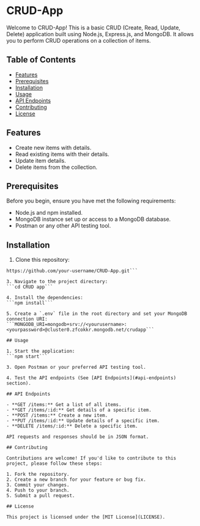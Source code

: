 # CRUD-App

Welcome to CRUD-App! This is a basic CRUD (Create, Read, Update, Delete) application built using Node.js, Express.js, and MongoDB. It allows you to perform CRUD operations on a collection of items.

## Table of Contents

- [Features](#features)
- [Prerequisites](#prerequisites)
- [Installation](#installation)
- [Usage](#usage)
- [API Endpoints](#api-endpoints)
- [Contributing](#contributing)
- [License](#license)

## Features

- Create new items with details.
- Read existing items with their details.
- Update item details.
- Delete items from the collection.

## Prerequisites

Before you begin, ensure you have met the following requirements:

- Node.js and npm installed.
- MongoDB instance set up or access to a MongoDB database.
- Postman or any other API testing tool.

## Installation

1. Clone this repository:

```terminal
https://github.com/your-username/CRUD-App.git```

3. Navigate to the project directory:
```cd CRUD app```

4. Install the dependencies:
```npm install```

5. Create a `.env` file in the root directory and set your MongoDB connection URI:
```MONGODB_URI=mongodb+srv://<yourusername>:<yourpassword>@cluster0.zfcokkr.mongodb.net/crudapp```

## Usage

1. Start the application:
```npm start```

3. Open Postman or your preferred API testing tool.

4. Test the API endpoints (See [API Endpoints](#api-endpoints) section).

## API Endpoints

- **GET /items:** Get a list of all items.
- **GET /items/:id:** Get details of a specific item.
- **POST /items:** Create a new item.
- **PUT /items/:id:** Update details of a specific item.
- **DELETE /items/:id:** Delete a specific item.

API requests and responses should be in JSON format.

## Contributing

Contributions are welcome! If you'd like to contribute to this project, please follow these steps:

1. Fork the repository.
2. Create a new branch for your feature or bug fix.
3. Commit your changes.
4. Push to your branch.
5. Submit a pull request.

## License

This project is licensed under the [MIT License](LICENSE).
